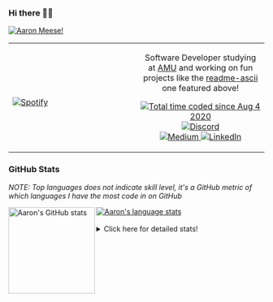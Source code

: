 ### Hi there 👋🏻
[![Aaron Meese!](https://user-images.githubusercontent.com/17814535/88975338-a2aabf00-d27f-11ea-963f-8a19608716b4.png)](https://github.com/ajmeese7/readme-ascii "README ASCII")

<!-- Modified from project here: https://github.com/novatorem/novatorem -->
<table width="100%"> 
  <tr>
  <td width="50%">
      
&nbsp; <br> [![Spotify](https://ajmeese7.vercel.app/api/spotify)](https://open.spotify.com/user/ajmeese)

  </td>
  <td width="50%">
    <p align="center">
    Software Developer studying at <a href="https://www.amu.apus.edu/">AMU</a> and working on fun 
    projects like the <a href="https://github.com/ajmeese7/readme-ascii">readme-ascii</a> one featured above!
    </p>
    <p align="center">
      <a href="https://wakatime.com/@f726891d-3b02-46cd-9b60-e8c59f9e2b14">
        <img src="https://wakatime.com/badge/user/f726891d-3b02-46cd-9b60-e8c59f9e2b14.svg" alt="Total time coded since Aug 4 2020" title="WakaTime" />
      </a>
      <a href="http://link.aaronmeese.com/discord">
        <img src="https://img.shields.io/badge/discord-ajmeese7%234835-369?style=flat-square&logo=discord&logoColor=white&color=purple" alt="Discord" title="Discord">
      </a>
      <br />
      <a href="https://link.aaronmeese.com/medium">
        <img src="https://img.shields.io/badge/medium-ajmeese7-1DB954?style=flat-square&logo=medium&logoColor=white" alt="Medium" title="Medium">
      </a>
      <a href="https://link.aaronmeese.com/linkedin">
        <img src="https://img.shields.io/badge/linkedIn-aaronmeese-1DB954?style=flat-square&logo=linkedin&logoColor=white&color=blue" alt="LinkedIn" title="LinkedIn">
      </a>
    </p>
  </td>

</table>

[//]: <> (The `&nbsp;` is to have Aphelion take up more space)

### GitHub Stats ###
*NOTE: Top languages does not indicate skill level, it's a GitHub metric of which languages I have the most code in on GitHub*

<a href="https://profile-summary-for-github.com/user/ajmeese7">
  <img align="left" height="170px" src="https://github-readme-stats.vercel.app/api?username=ajmeese7&show_icons=true&line_height=27&count_private=true&include_all_commits=true" alt="Aaron's GitHub stats"/>
  <img src="https://github-readme-stats.vercel.app/api/top-langs/?username=ajmeese7&hide_langs_below=5&layout=compact" alt="Aaron's language stats"/>
</a>

<br />
<br />
<details>
<summary>Click here for detailed stats!</summary>

### :zap: Recent Activity
<!--START_SECTION:activity-->
1. 🎉 Merged PR [#7](https://github.com/ajmeese7/where-temperature/pull/7) in [ajmeese7/where-temperature](https://github.com/ajmeese7/where-temperature)
2. 🎉 Merged PR [#4](https://github.com/ajmeese7/smoke-pit-playlist/pull/4) in [ajmeese7/smoke-pit-playlist](https://github.com/ajmeese7/smoke-pit-playlist)
3. 🗣 Commented on [#14](https://github.com/os-js/osjs-cli/issues/14) in [os-js/osjs-cli](https://github.com/os-js/osjs-cli)
4. 🗣 Commented on [#174](https://github.com/os-js/osjs-client/issues/174) in [os-js/osjs-client](https://github.com/os-js/osjs-client)
5. ❗️ Opened issue [#174](https://github.com/os-js/osjs-client/issues/174) in [os-js/osjs-client](https://github.com/os-js/osjs-client)
<!--END_SECTION:activity-->

### 🧐 Waka Stats
<!--START_SECTION:waka-->
![Code Time](http://img.shields.io/badge/Code%20Time-888%20hrs%201%20min-blue)

**🐱 My GitHub Data** 

> 🏆 419 Contributions in the Year 2022
 > 
> 📦 355.9 kB Used in GitHub's Storage 
 > 
> 💼 Opted to Hire
 > 
> 📜 68 Public Repositories 
 > 
> 🔑 24 Private Repositories  
 > 
**I'm an Early 🐤** 

```text
🌞 Morning    248 commits    ██████░░░░░░░░░░░░░░░░░░░   25.97% 
🌆 Daytime    361 commits    █████████░░░░░░░░░░░░░░░░   37.8% 
🌃 Evening    331 commits    ████████░░░░░░░░░░░░░░░░░   34.66% 
🌙 Night      15 commits     ░░░░░░░░░░░░░░░░░░░░░░░░░   1.57%

```
📅 **I'm Most Productive on Sunday** 

```text
Monday       119 commits    ███░░░░░░░░░░░░░░░░░░░░░░   12.46% 
Tuesday      141 commits    ███░░░░░░░░░░░░░░░░░░░░░░   14.76% 
Wednesday    115 commits    ███░░░░░░░░░░░░░░░░░░░░░░   12.04% 
Thursday     123 commits    ███░░░░░░░░░░░░░░░░░░░░░░   12.88% 
Friday       120 commits    ███░░░░░░░░░░░░░░░░░░░░░░   12.57% 
Saturday     164 commits    ████░░░░░░░░░░░░░░░░░░░░░   17.17% 
Sunday       173 commits    ████░░░░░░░░░░░░░░░░░░░░░   18.12%

```


📊 **This Week I Spent My Time On** 

```text
⌚︎ Time Zone: America/New_York

💬 Programming Languages: 
JavaScript               19 hrs 10 mins      ██████████░░░░░░░░░░░░░░░   42.09% 
HTML                     6 hrs 30 mins       ███░░░░░░░░░░░░░░░░░░░░░░   14.29% 
TypeScript               6 hrs 11 mins       ███░░░░░░░░░░░░░░░░░░░░░░   13.61% 
JSON                     4 hrs 47 mins       ██░░░░░░░░░░░░░░░░░░░░░░░   10.53% 
CSS                      3 hrs 18 mins       █░░░░░░░░░░░░░░░░░░░░░░░░   7.26%

🐱‍💻 Projects: 
meese.enterprises        16 hrs 9 mins       ████████░░░░░░░░░░░░░░░░░   35.45% 
cyberpunk-logo-generator 7 hrs 17 mins       ████░░░░░░░░░░░░░░░░░░░░░   16.0% 
karameese.com            5 hrs 18 mins       ███░░░░░░░░░░░░░░░░░░░░░░   11.64% 
aaronmeese.com           4 hrs 59 mins       ██░░░░░░░░░░░░░░░░░░░░░░░   10.97% 
desktop-background       2 hrs 40 mins       █░░░░░░░░░░░░░░░░░░░░░░░░   5.88%

```

**I Mostly Code in JavaScript** 

```text
JavaScript               32 repos            █████████████░░░░░░░░░░░░   52.46% 
HTML                     8 repos             ███░░░░░░░░░░░░░░░░░░░░░░   13.11% 
Java                     4 repos             █░░░░░░░░░░░░░░░░░░░░░░░░   6.56% 
Python                   4 repos             █░░░░░░░░░░░░░░░░░░░░░░░░   6.56% 
Elixir                   2 repos             ░░░░░░░░░░░░░░░░░░░░░░░░░   3.28%

```



 Last Updated on 29/03/2022 00:05:55 UTC
<!--END_SECTION:waka-->
</details>
